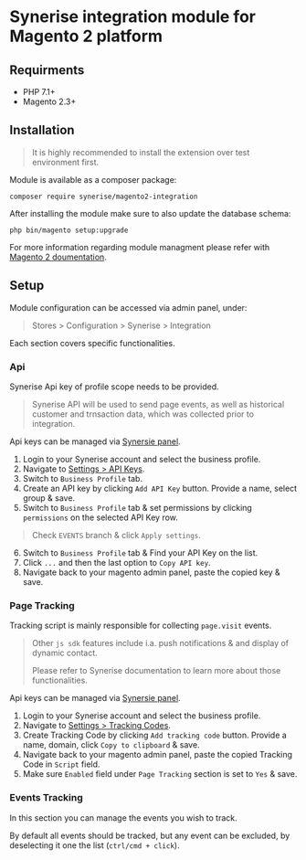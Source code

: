 # Synerise integration module for Magento 2 platform

## Requirments
 * PHP 7.1+
 * Magento 2.3+ 

## Installation

> It is highly recommended to install the extension over test environment first.

Module is available as a composer package:

`composer require synerise/magento2-integration`

After installing the module make sure to also update the database schema:

`php bin/magento setup:upgrade`

For more information regarding module managment please refer with [Magento 2 doumentation](https://devdocs.magento.com/cloud/howtos/install-components.html).

## Setup

Module configuration can be accessed via admin panel, under:
> Stores > Configuration > Synerise > Integration

Each section covers specific functionalities.

### Api

Synerise Api key of profile scope needs to be provided. 

> Synerise API will be used to send page events, as well as historical customer and trnsaction data, which was collected prior to integration.

Api keys can be managed via [Synersie panel](https://app.synerise.com). 

1. Login to your Synerise account and select the business profile.
2. Navigate to [Settings > API Keys](https://app.synerise.com/spa/modules/settings/apikeys/list).
3. Switch to `Business Profile` tab.
4. Create an API key by clicking `Add API Key` button. Provide a name, select group & save.
5. Switch to `Business Profile` tab & set permissions by clicking `permissions` on the selected API Key row.
> Check `EVENTS` branch & click `Apply settings`.
6. Switch to `Business Profile` tab & Find your API Key on the list.
7. Click `...` and then the last option to `Copy API key`.
8. Navigate back to your magento admin panel, paste the copied key & save.

### Page Tracking

Tracking script is mainly responsible for collecting `page.visit` events. 

> Other `js sdk` features include i.a. push notifications & and display of dynamic contact. 
> 
> Please refer to Synerise documentation to learn more about those functionalities.

Api keys can be managed via [Synersie panel](https://app.synerise.com).


1. Login to your Synerise account and select the business profile.
2. Navigate to [Settings > Tracking Codes](https://app.synerise.com/spa/modules/settings/profile/tracking-codes).
3. Create Tracking Code by clicking `Add tracking code` button. Provide a name, domain, click `Copy to clipboard` & save.
4. Navigate back to your magento admin panel, paste the copied Tracking Code in `Script` field.
5. Make sure `Enabled` field under `Page Tracking` section is set to `Yes` & save.

### Events Tracking
In this section you can manage the events you wish to track.

By default all events should be tracked, but any event can be excluded, by deselecting it one the list (`ctrl/cmd + click`).
